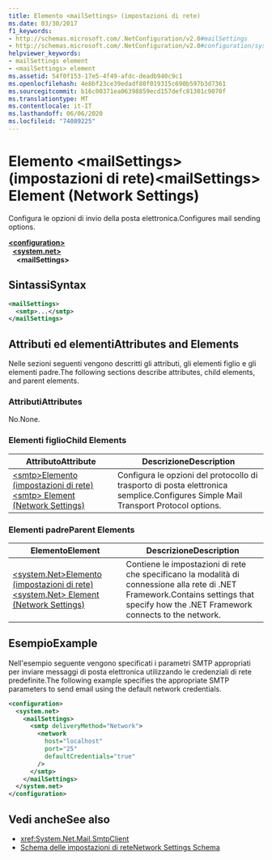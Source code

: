 ```yaml
---
title: Elemento <mailSettings> (impostazioni di rete)
ms.date: 03/30/2017
f1_keywords:
- http://schemas.microsoft.com/.NetConfiguration/v2.0#mailSettings
- http://schemas.microsoft.com/.NetConfiguration/v2.0#configuration/system.net/mailSettings
helpviewer_keywords:
- mailSettings element
- <mailSettings> element
ms.assetid: 54f0f153-17e5-4f49-afdc-deadb940c9c1
ms.openlocfilehash: 4e8bf23ce39edadf80f019315c690b597b3d7361
ms.sourcegitcommit: b16c00371ea06398859ecd157defc81301c9070f
ms.translationtype: MT
ms.contentlocale: it-IT
ms.lasthandoff: 06/06/2020
ms.locfileid: "74089225"
---
```

# <a name="mailsettings-element-network-settings"></a><span data-ttu-id="f7dbc-102">Elemento \<mailSettings> (impostazioni di rete)</span><span class="sxs-lookup"><span data-stu-id="f7dbc-102">\<mailSettings> Element (Network Settings)</span></span>
<span data-ttu-id="f7dbc-103">Configura le opzioni di invio della posta elettronica.</span><span class="sxs-lookup"><span data-stu-id="f7dbc-103">Configures mail sending options.</span></span>  

[**\<configuration>**](../configuration-element.md)\
&nbsp;&nbsp;[**\<system.net>**](system-net-element-network-settings.md)\
&nbsp;&nbsp;&nbsp;&nbsp;**\<mailSettings>**

## <a name="syntax"></a><span data-ttu-id="f7dbc-104">Sintassi</span><span class="sxs-lookup"><span data-stu-id="f7dbc-104">Syntax</span></span>  
  
```xml  
<mailSettings>
  <smtp>...</smtp>  
</mailSettings>
```  
  
## <a name="attributes-and-elements"></a><span data-ttu-id="f7dbc-105">Attributi ed elementi</span><span class="sxs-lookup"><span data-stu-id="f7dbc-105">Attributes and Elements</span></span>  
 <span data-ttu-id="f7dbc-106">Nelle sezioni seguenti vengono descritti gli attributi, gli elementi figlio e gli elementi padre.</span><span class="sxs-lookup"><span data-stu-id="f7dbc-106">The following sections describe attributes, child elements, and parent elements.</span></span>  
  
### <a name="attributes"></a><span data-ttu-id="f7dbc-107">Attributi</span><span class="sxs-lookup"><span data-stu-id="f7dbc-107">Attributes</span></span>  
 <span data-ttu-id="f7dbc-108">No.</span><span class="sxs-lookup"><span data-stu-id="f7dbc-108">None.</span></span>  
  
### <a name="child-elements"></a><span data-ttu-id="f7dbc-109">Elementi figlio</span><span class="sxs-lookup"><span data-stu-id="f7dbc-109">Child Elements</span></span>  
  
|<span data-ttu-id="f7dbc-110">Attributo</span><span class="sxs-lookup"><span data-stu-id="f7dbc-110">Attribute</span></span>|<span data-ttu-id="f7dbc-111">Descrizione</span><span class="sxs-lookup"><span data-stu-id="f7dbc-111">Description</span></span>|  
|---------------|-----------------|  
|[<span data-ttu-id="f7dbc-112">\<smtp>Elemento (impostazioni di rete)</span><span class="sxs-lookup"><span data-stu-id="f7dbc-112">\<smtp> Element (Network Settings)</span></span>](smtp-element-network-settings.md)|<span data-ttu-id="f7dbc-113">Configura le opzioni del protocollo di trasporto di posta elettronica semplice.</span><span class="sxs-lookup"><span data-stu-id="f7dbc-113">Configures Simple Mail Transport Protocol options.</span></span>|  
  
### <a name="parent-elements"></a><span data-ttu-id="f7dbc-114">Elementi padre</span><span class="sxs-lookup"><span data-stu-id="f7dbc-114">Parent Elements</span></span>  
  
|<span data-ttu-id="f7dbc-115">**Elemento**</span><span class="sxs-lookup"><span data-stu-id="f7dbc-115">**Element**</span></span>|<span data-ttu-id="f7dbc-116">**Descrizione**</span><span class="sxs-lookup"><span data-stu-id="f7dbc-116">**Description**</span></span>|  
|-----------------|---------------------|  
|[<span data-ttu-id="f7dbc-117">\<system.Net>Elemento (impostazioni di rete)</span><span class="sxs-lookup"><span data-stu-id="f7dbc-117">\<system.Net> Element (Network Settings)</span></span>](system-net-element-network-settings.md)|<span data-ttu-id="f7dbc-118">Contiene le impostazioni di rete che specificano la modalità di connessione alla rete di .NET Framework.</span><span class="sxs-lookup"><span data-stu-id="f7dbc-118">Contains settings that specify how the .NET Framework connects to the network.</span></span>|  
  
## <a name="example"></a><span data-ttu-id="f7dbc-119">Esempio</span><span class="sxs-lookup"><span data-stu-id="f7dbc-119">Example</span></span>  
 <span data-ttu-id="f7dbc-120">Nell'esempio seguente vengono specificati i parametri SMTP appropriati per inviare messaggi di posta elettronica utilizzando le credenziali di rete predefinite.</span><span class="sxs-lookup"><span data-stu-id="f7dbc-120">The following example specifies the appropriate SMTP parameters to send email using the default network credentials.</span></span>  
  
```xml  
<configuration>  
  <system.net>  
    <mailSettings>  
      <smtp deliveryMethod="Network">  
        <network  
          host="localhost"  
          port="25"  
          defaultCredentials="true"  
        />  
      </smtp>  
    </mailSettings>  
  </system.net>  
</configuration>  
```  
  
## <a name="see-also"></a><span data-ttu-id="f7dbc-121">Vedi anche</span><span class="sxs-lookup"><span data-stu-id="f7dbc-121">See also</span></span>

- <xref:System.Net.Mail.SmtpClient>
- [<span data-ttu-id="f7dbc-122">Schema delle impostazioni di rete</span><span class="sxs-lookup"><span data-stu-id="f7dbc-122">Network Settings Schema</span></span>](index.md)
